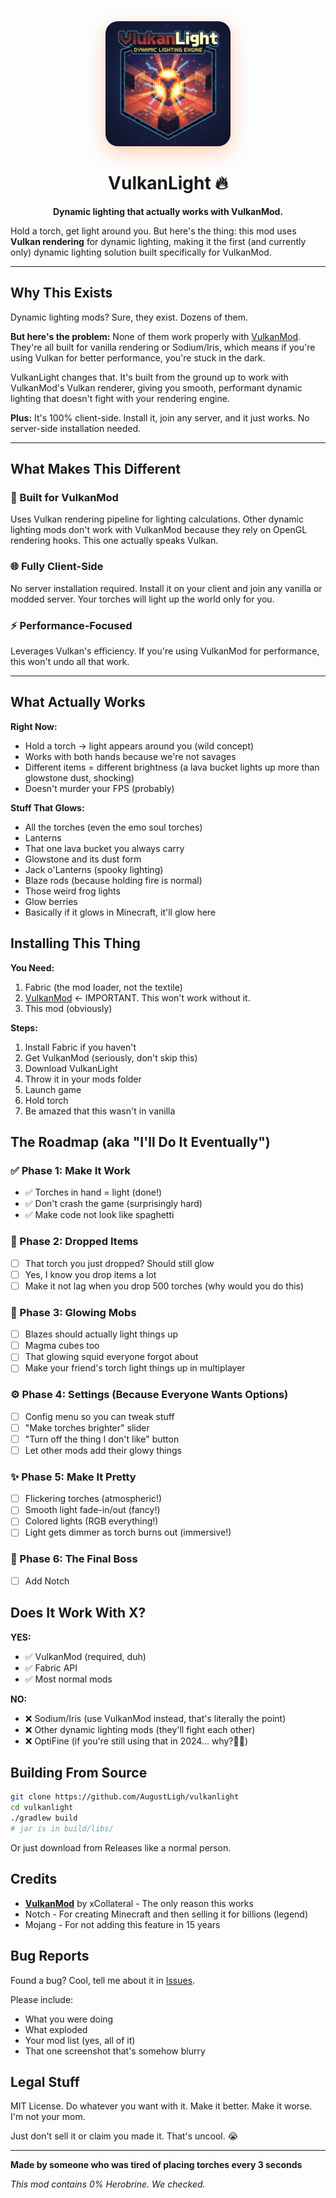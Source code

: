 <div align="center">
  <img src="./src/main/resources/assets/VulkanLight.png" width="200" height="200" style="border-radius: 20px; box-shadow: 0 10px 30px rgba(255, 100, 0, 0.3);"/>

# VulkanLight 🔥

**Dynamic lighting that actually works with VulkanMod.**
</div>

Hold a torch, get light around you. But here's the thing: this mod uses **Vulkan rendering** for dynamic lighting, making it the first (and currently only) dynamic lighting solution built specifically for VulkanMod.

---

## Why This Exists

Dynamic lighting mods? Sure, they exist. Dozens of them.

**But here's the problem:** None of them work properly with [VulkanMod](https://github.com/xCollateral/VulkanMod). They're all built for vanilla rendering or Sodium/Iris, which means if you're using Vulkan for better performance, you're stuck in the dark.

VulkanLight changes that. It's built from the ground up to work with VulkanMod's Vulkan renderer, giving you smooth, performant dynamic lighting that doesn't fight with your rendering engine.

**Plus:** It's 100% client-side. Install it, join any server, and it just works. No server-side installation needed.

---

## What Makes This Different

### 🎯 Built for VulkanMod
Uses Vulkan rendering pipeline for lighting calculations. Other dynamic lighting mods don't work with VulkanMod because they rely on OpenGL rendering hooks. This one actually speaks Vulkan.

### 🌐 Fully Client-Side
No server installation required. Install it on your client and join any vanilla or modded server. Your torches will light up the world only for you.

### ⚡ Performance-Focused
Leverages Vulkan's efficiency. If you're using VulkanMod for performance, this won't undo all that work.

---
## What Actually Works

**Right Now:**
- Hold a torch → light appears around you (wild concept)
- Works with both hands because we're not savages
- Different items = different brightness (a lava bucket lights up more than glowstone dust, shocking)
- Doesn't murder your FPS (probably)

**Stuff That Glows:**
- All the torches (even the emo soul torches)
- Lanterns
- That one lava bucket you always carry
- Glowstone and its dust form
- Jack o'Lanterns (spooky lighting)
- Blaze rods (because holding fire is normal)
- Those weird frog lights
- Glow berries
- Basically if it glows in Minecraft, it'll glow here

## Installing This Thing

**You Need:**
1. Fabric (the mod loader, not the textile)
2. [VulkanMod](https://github.com/xCollateral/VulkanMod) ← IMPORTANT. This won't work without it.
3. This mod (obviously)

**Steps:**
1. Install Fabric if you haven't
2. Get VulkanMod (seriously, don't skip this)
3. Download VulkanLight
4. Throw it in your mods folder
5. Launch game
6. Hold torch
7. Be amazed that this wasn't in vanilla

## The Roadmap (aka "I'll Do It Eventually")

### ✅ Phase 1: Make It Work
- ✅ Torches in hand = light (done!)
- ✅ Don't crash the game (surprisingly hard)
- ✅ Make code not look like spaghetti

### 🔨 Phase 2: Dropped Items
- [ ] That torch you just dropped? Should still glow
- [ ] Yes, I know you drop items a lot
- [ ] Make it not lag when you drop 500 torches (why would you do this)

### 🐲 Phase 3: Glowing Mobs
- [ ] Blazes should actually light things up
- [ ] Magma cubes too
- [ ] That glowing squid everyone forgot about
- [ ] Make your friend's torch light things up in multiplayer

### ⚙️ Phase 4: Settings (Because Everyone Wants Options)
- [ ] Config menu so you can tweak stuff
- [ ] "Make torches brighter" slider
- [ ] "Turn off the thing I don't like" button
- [ ] Let other mods add their glowy things

### ✨ Phase 5: Make It Pretty
- [ ] Flickering torches (atmospheric!)
- [ ] Smooth light fade-in/out (fancy!)
- [ ] Colored lights (RGB everything!)
- [ ] Light gets dimmer as torch burns out (immersive!)

### 🎯 Phase 6: The Final Boss
- [ ] Add Notch

## Does It Work With X?

**YES:**
- ✅ VulkanMod (required, duh)
- ✅ Fabric API
- ✅ Most normal mods

**NO:**
- ❌ Sodium/Iris (use VulkanMod instead, that's literally the point)
- ❌ Other dynamic lighting mods (they'll fight each other)
- ❌ OptiFine (if you're still using that in 2024... why?🥀🥀)

## Building From Source

```bash
git clone https://github.com/AugustLigh/vulkanlight
cd vulkanlight
./gradlew build
# jar is in build/libs/
```

Or just download from Releases like a normal person.

## Credits

- **[VulkanMod](https://github.com/xCollateral/VulkanMod)** by xCollateral - The only reason this works
- Notch - For creating Minecraft and then selling it for billions (legend)
- Mojang - For not adding this feature in 15 years

## Bug Reports

Found a bug? Cool, tell me about it in [Issues](../../issues).

Please include:
- What you were doing
- What exploded
- Your mod list (yes, all of it)
- That one screenshot that's somehow blurry

## Legal Stuff

MIT License. Do whatever you want with it. Make it better. Make it worse. I'm not your mom.

Just don't sell it or claim you made it. That's uncool. 😭

---

**Made by someone who was tired of placing torches every 3 seconds**

*This mod contains 0% Herobrine. We checked.*